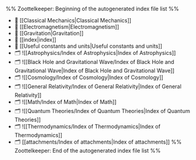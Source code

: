 %% Zoottelkeeper: Beginning of the autogenerated index file list  %%
- 📄 [[Classical Mechanics|Classical Mechanics]]
- 📄 [[Electromagnetism|Electromagnetism]]
- 📄 [[Gravitation|Gravitation]]
- 📄 [[index|index]]
- 📄 [[Useful constants and units|Useful constants and units]]
- 🗂️ ![[Astrophysics/Index of Astrophysics|Index of Astrophysics]]
- 🗂️ ![[Black Hole and Gravitational Wave/Index of Black Hole and Gravitational Wave|Index of Black Hole and Gravitational Wave]]
- 🗂️ ![[Cosmology/Index of Cosmology|Index of Cosmology]]
- 🗂️ ![[General Relativity/Index of General Relativity|Index of General Relativity]]
- 🗂️ ![[Math/Index of Math|Index of Math]]
- 🗂️ ![[Quantum Theories/Index of Quantum Theories|Index of Quantum Theories]]
- 🗂️ ![[Thermodynamics/Index of Thermodynamics|Index of Thermodynamics]]
- 🗂️ [[attachments/Index of attachments|Index of attachments]]
%% Zoottelkeeper: End of the autogenerated index file list  %%
